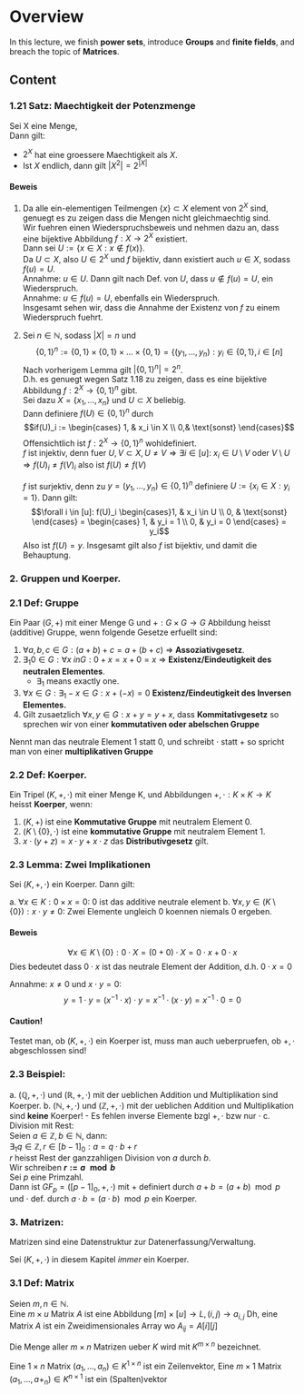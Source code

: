 # Overview
In this lecture, we finish **power sets**, introduce **Groups** and **finite fields**,
and breach the topic of **Matrices**.

## Content
### 1.21 Satz: Maechtigkeit der Potenzmenge
Sei X eine Menge,  
Dann gilt:

- $2^X$ hat eine groessere Maechtigkeit als $X$. 
- Ist $X$ endlich, dann gilt $|X^2| = 2^{|X|}$

#### Beweis
1. Da alle ein-elementigen Teilmengen $\{x\} \subset X$ element von $2^X$ sind, 
   genuegt es zu zeigen dass die Mengen nicht gleichmaechtig sind.  
   Wir fuehren einen Wiederspruchsbeweis und nehmen dazu an, dass eine bijektive
   Abbildung $f: X \to 2^X$ existiert.  
   Dann sei $U := \{ x \in X: x \notin f(x)\}$.  
   Da $U \subset X$, also $U \in 2^X$ und $f$ bijektiv, dann existiert auch
   $u\in X$, sodass $f(u) = U$.  
   Annahme: $u \in U$. Dann gilt nach Def. von $U$, dass $u \notin f(u) = U$, 
   ein Wiederspruch.  
   Annahme: $u \in f(u) = U$, ebenfalls ein Wiederspruch.  
   Insgesamt sehen wir, dass die Annahme der Existenz von $f$ zu einem Wiederspruch
   fuehrt.
2. Sei $n \in \mathbb{N}$, sodass $|X| = n$ und 
   $$\{0,1\}^n := \{0,1\} \times \{0,1\} \times \dots \times \{0,1\} = \{ (y_1, \dots, y_n) : y_i \in \{0,1\}, i \in [n]$$
   Nach vorherigem Lemma gilt $|\{0,1\}^n| = 2^n$.  
   D.h. es genuegt wegen Satz 1.18 zu zeigen, dass es eine bijektive Abbildung
   $f: 2^X \to \{0,1\}^n$ gibt.  
   Sei dazu $X = \{ x_1, \dots, x_n \}$ und $U \subset X$ beliebig.  
   Dann definiere $f(U) \in \{0,1\}^n$ durch 
   $$if(U)_i := \begin{cases} 1, & x_i \in X \\ 0,& \text{sonst} \end{cases}$$
   Offensichtlich ist $f: 2^X \to \{0,1\}^n$ wohldefiniert.  
   $f$ ist injektiv, denn fuer $U,V \subset X,\, U \neq V \Rightarrow \exists i \in [u]$: 
   $x_i \in U\setminus V$ oder $V\setminus U \Rightarrow f(U)_i \neq f(V)_i$ also ist 
   $f(U) \neq f(V)$  

   $f$ ist surjektiv, denn zu $y = (y_1, \dots, y_n) \in \{0,1\}^n$ definiere 
   $U := \{x_i \in X: y_i = 1\}$. Dann gilt: 
   $$\forall i \in [u]: f(U)_i  \begin{cases}1, & x_i \in U \\ 0, & \text{sonst} \end{cases} = \begin{cases} 1, & y_i = 1 \\ 0, & y_i = 0 \end{cases} = y_i$$
   Also ist $f(U) = y$. Insgesamt gilt also $f$ ist bijektiv, und damit die Behauptung. 

### 2. Gruppen und Koerper. 
### 2.1 Def: Gruppe
Ein Paar $(G, +)$ mit einer Menge G und $+: G \times G \to G$ Abbildung heisst 
(additive) Gruppe, wenn folgende Gesetze erfuellt sind: 

1. $\forall a,b,c \in G: (a+b) + c = a + (b+c)$ $\Rightarrow$ **Assoziativgesetz**.
2. $\exists_1 0 \in G : \forall x \ in G: 0 + x = x+0 = x$ $\Rightarrow$ **Existenz/Eindeutigkeit des neutralen Elementes**.
    - $\exists_1$ means exactly one. 
3. $\forall x \in G : \exists_1 -x \in G : x + (-x) = 0$ **Existenz/Eindeutigkeit des Inversen Elementes.**
4. Gilt zusaetzlich $\forall x,y \in G: x+y = y+x$, dass **Kommitativgesetz** so sprechen wir von einer **kommutativen oder abelschen Gruppe**

Nennt man das neutrale Element 1 statt 0, und schreibt $\cdot$ statt $+$ so
spricht man von einer **multiplikativen Gruppe**

### 2.2 Def: Koerper.
Ein Tripel $(K, +, \cdot)$ mit einer Menge K, und Abbildungen $+,\cdot: K \times K \to K$
heisst **Koerper**, wenn: 

1. $(K, +)$ ist eine **Kommutative Gruppe** mit neutralem Element 0.
2. $(K\setminus \{0\}, \cdot)$ ist eine **kommutative Gruppe** mit neutralem Element 1.
3. $x \cdot (y+z) = x\cdot y + x \cdot z$ das **Distributivgesetz** gilt.

### 2.3 Lemma: Zwei Implikationen
Sei $(K, +, \cdot)$ ein Koerper. Dann gilt: 

a. $\forall x \in K : 0 \times x = 0$: 0 ist das additive neutrale element
b. $\forall x,y \in (K \setminus \{0\}): x \cdot y \neq 0$: Zwei Elemente ungleich 0 koennen niemals 0 ergeben. 

#### Beweis
$$\forall x \in K \setminus \{0\} : 0 \cdot X = (0+0) \cdot X = 0 \cdot x + 0 \cdot x$$
Dies bedeutet dass $0 \cdot x$ ist das neutrale Element der Addition, d.h. $0\cdot x = 0$

Annahme: $x \neq 0$ und $x \cdot y = 0$: $$ y = 1 \cdot y = (x^{-1} \cdot x) \cdot y = x^{-1} \cdot (x \cdot y) = x^{-1} \cdot 0 = 0$$

#### Caution!
Testet man, ob $(K,+,\cdot)$ ein Koerper ist, muss man auch ueberpruefen, ob $+,\cdot$ 
abgeschlossen sind! 

### 2.3 Beispiel:
a. $(\mathbb{Q},+,\cdot)$ und $(\mathbb{R},+,\cdot)$ mit der ueblichen Addition
   und Multiplikation sind Koerper. 
b. $(\mathbb{N},+,\cdot)$ und $(\mathbb{Z},+,\cdot)$ mit der ueblichen Addition
   und Multiplikation sind **keine** Koerper! 
     - Es fehlen inverse Elemente bzgl $+,\cdot$ bzw nur $\cdot$
c. Division mit Rest:  
   Seien $a \in \mathbb{Z}, b \in \mathbb{N}$, dann:  
   $\exists_1 q \in \mathbb{Z}, r \in [b-1]_0: a = q \cdot b + r$  
   $r$ heisst Rest der ganzzahligen Division von $a$ durch $b$.  
   Wir schreiben **$r := a \mod b$**  
   Sei $p$ eine Primzahl.  
   Dann ist $GF_p = ([p-1]_0,+,\cdot)$ mit $+$ definiert durch $a+b = (a+b) \mod p$
   und $\cdot$ def. durch $a\cdot b = (a\cdot b) \mod p$ ein Koerper.

### 3. Matrizen:
Matrizen sind eine Datenstruktur zur Datenerfassung/Verwaltung.

Sei $(K, +, \cdot)$ in diesem Kapitel _immer_ ein Koerper. 

### 3.1 Def: Matrix 
Seien $m,n \in \mathbb{N}$.  
Eine $m\times u$ Matrix $A$ ist eine Abbildung $[m] \times [u] \to L, (i,j) \to a_{i,j}$
Dh, eine Matrix $A$ ist ein Zweidimensionales Array wo $A_{ij} = A[i][j]$

Die Menge aller $m \times n$ Matrizen ueber $K$ wird mit $K^{m \times n}$ bezeichnet. 

Eine $1 \times n$ Matrix $(a_1, \dots, a_n) \in K^{1\times n}$ ist ein Zeilenvektor,
Eine $m \times 1$ Matrix $(a_1, \dots, a+_n) \in K^{n \times 1}$ ist ein (Spalten)vektor

